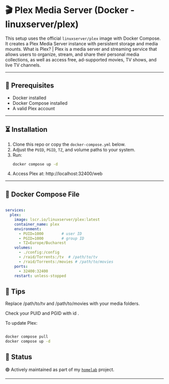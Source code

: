# 🎬 Plex Media Server (Docker - linuxserver/plex)

This setup uses the official `linuxserver/plex` image with Docker Compose.  
It creates a Plex Media Server instance with persistent storage and media mounts.
What is Plex? | Plex is a media server and streaming service that allows users to organize, stream, and share their personal media collections, as well as access free, ad-supported movies, TV shows, and live TV channels. 

---

## 🔧 Prerequisites
- Docker installed
- Docker Compose installed
- A valid Plex account

---

## ⏳ Installation

1. Clone this repo or copy the `docker-compose.yml` below.
2. Adjust the `PUID`, `PGID`, `TZ`, and volume paths to your system.
3. Run:
   ```bash
   docker compose up -d
4. Access Plex at: http://localhost:32400/web

---

## 🐳 Docker Compose File

```yaml

services:
  plex:
    image: lscr.io/linuxserver/plex:latest
    container_name: plex
    environment:
      - PUID=1000        # user ID
      - PGID=1000        # group ID
      - TZ=Europe/Bucharest
    volumes:
      - ./config:/config 
      - /raid/Torrents:/tv  # /path/to/tv
      - /raid/Torrents:/movies # /path/to/movies
    ports:
      - 32400:32400
    restart: unless-stopped

```

## 🧠 Tips

Replace /path/to/tv and /path/to/movies with your media folders.

Check your PUID and PGID with id <username>.

To update Plex:

``` bash

docker compose pull
docker compose up -d

```

## 🚧 Status

🟢 Actively maintained as part of my [`homelab`](https://github.com/raoulmoise/homelab) project.

---
